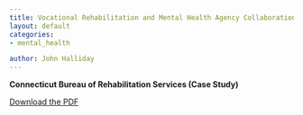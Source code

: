 ```yaml
---
title: Vocational Rehabilitation and Mental Health Agency Collaborations with the Implementation of Co-located Counselors
layout: default
categories:
- mental_health

author: John Halliday
---
```


**Connecticut Bureau of Rehabilitation Services (Case Study)**

[Download the PDF](/pdf/case_studies/MH_CT.pdf)

